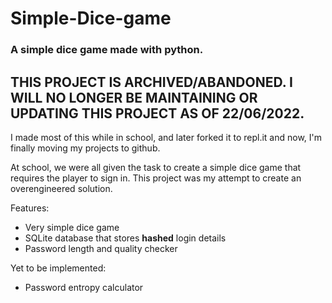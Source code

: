 # Simple-Dice-game
### A simple dice game made with python.

## THIS PROJECT IS ARCHIVED/ABANDONED. I WILL NO LONGER BE MAINTAINING OR UPDATING THIS PROJECT AS OF 22/06/2022. ##

I made most of this while in school, and later forked it to repl.it and now, I'm finally moving my projects to github.

At school, we were all given the task to create a simple dice game that requires the player to sign in.
This project was my attempt to create an overengineered solution.

Features:
- Very simple dice game
- SQLite database that stores **hashed** login details
- Password length and quality checker

Yet to be implemented:
- Password entropy calculator
